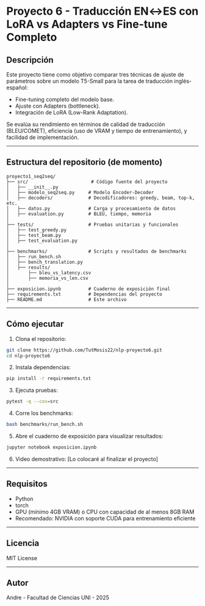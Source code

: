 # Proyecto 6 - Traducción EN↔ES con LoRA vs Adapters vs Fine-tune Completo

## Descripción

Este proyecto tiene como objetivo comparar tres técnicas de ajuste de parámetros sobre un modelo T5-Small para la tarea de traducción inglés-español:

* Fine-tuning completo del modelo base.
* Ajuste con Adapters (bottleneck).
* Integración de LoRA (Low-Rank Adaptation).

Se evalúa su rendimiento en términos de calidad de traducción (BLEU/COMET), eficiencia (uso de VRAM y tiempo de entrenamiento), y facilidad de implementación.

---

## Estructura del repositorio (de momento)

```
proyecto1_seq2seq/
├── src/                       # Código fuente del proyecto
│   ├── __init__.py
│   ├── modelo_seq2seq.py     # Modelo Encoder-Decoder
│   ├── decoders/             # Decodificadores: greedy, beam, top-k, etc.
│   ├── datos.py              # Carga y procesamiento de datos
│   ├── evaluation.py         # BLEU, tiempo, memoria
│   
├── tests/                    # Pruebas unitarias y funcionales
│   ├── test_greedy.py
│   ├── test_beam.py
│   ├── test_evaluation.py
│   
├── benchmarks/               # Scripts y resultados de benchmarks
│   ├── run_bench.sh
│   ├── bench_translation.py
│   ├── results/
│       ├── bleu_vs_latency.csv
│       ├── memoria_vs_len.csv
│
├── exposicion.ipynb          # Cuaderno de exposición final
├── requirements.txt          # Dependencias del proyecto
├── README.md                 # Este archivo
```

---

## Cómo ejecutar

1. Clona el repositorio:

```bash
git clone https://github.com/TutMosis22/nlp-proyecto6.git
cd nlp-proyecto6
```

2. Instala dependencias:

```bash
pip install -r requirements.txt
```

3. Ejecuta pruebas:

```bash
pytest -q --cov=src
```

4. Corre los benchmarks:

```bash
bash benchmarks/run_bench.sh
```

5. Abre el cuaderno de exposición para visualizar resultados:

```bash
jupyter notebook exposicion.ipynb
```

6. Video demostrativo:
   [Lo colocaré al finalizar el proyecto]

---

## Requisitos

* Python
* torch
* GPU (mínimo 4GB VRAM) o CPU con capacidad de al menos 8GB RAM
* Recomendado: NVIDIA con soporte CUDA para entrenamiento eficiente

---

## Licencia

MIT License

---

## Autor

Andre - Facultad de Ciencias UNI - 2025
